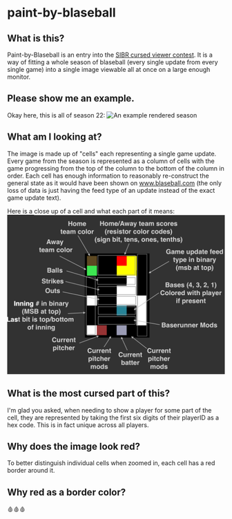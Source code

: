 # paint-by-blaseball

## What is this?
Paint-by-Blaseball is an entry into the [SIBR cursed viewer contest](https://cursed.sibr.dev). It is a way of fitting a whole season of blaseball (every single update from every single game) into a single image viewable all at once on a large enough monitor. 

## Please show me an example.
Okay here, this is all of season 22:
![An example rendered season](/season22.png)

## What am I looking at?
The image is made up of "cells" each representing a single game update. Every game from the season is represented as a column of cells with the game progressing from the top of the column to the bottom of the column in order. Each cell has enough information to reasonably re-construct the general state as it would have been shown on www.blaseball.com (the only loss of data is just having the feed type of an update instead of the exact game update text).

Here is a close up of a cell and what each part of it means:
![An image explaining a single update tile](/explainer.png)

## What is the most cursed part of this?
I'm glad you asked, when needing to show a player for some part of the cell, they are represented by taking the first six digits of their playerID as a hex code. This is in fact unique across all players.

## Why does the image look red?
To better distinguish individual cells when zoomed in, each cell has a red border around it.

## Why red as a border color?
🩸🩸🩸
